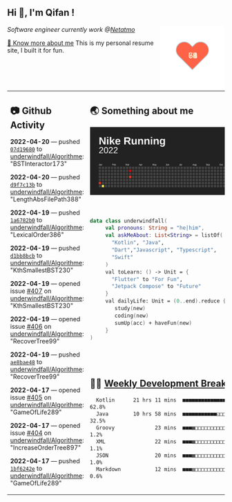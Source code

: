 <h2> Hi 👋, I'm Qifan ! </h2>
<a href="https://github.com/underwindfall/iBeats"><img align="right" width="150px" src="https://raw.githubusercontent.com/underwindfall/iBeats/main/files/heart.svg"/></a>
<p><em>Software engineer currently work @<a href="https://www.netatmo.com">Netatmo</a></em></p>
<p><a href="https://qifanyang.com/resume" target="_blank"> 🔭 Know more about me</a> This is my personal resume site, I built it for fun.</p>
<table><tr><td valign="top" rowspan="2">

 ## 📷 Github Activity
 <!-- githubActivity starts -->
  **2022-04-20** — pushed [`07d19680`](https://github.com/underwindfall/Algorithme/commit/07d19680a95bc04da4096fb60331d80a8acccb97) to [underwindfall/Algorithme](https://api.github.com/repos/underwindfall/Algorithme): "BSTInteractor173"

  **2022-04-20** — pushed [`d9f7c13b`](https://github.com/underwindfall/Algorithme/commit/d9f7c13b647cbb27fe018bae12b5c8dcb91f681a) to [underwindfall/Algorithme](https://api.github.com/repos/underwindfall/Algorithme): "LengthAbsFilePath388"

  **2022-04-19** — pushed [`1a6782b0`](https://github.com/underwindfall/Algorithme/commit/1a6782b0dd7ff10900bdcca4bfc362c36b06ac49) to [underwindfall/Algorithme](https://api.github.com/repos/underwindfall/Algorithme): "LexicalOrder386"

  **2022-04-19** — pushed [`d1bb8bcb`](https://github.com/underwindfall/Algorithme/commit/d1bb8bcb0eee3fbe4282d093606b63e61da9add7) to [underwindfall/Algorithme](https://api.github.com/repos/underwindfall/Algorithme): "KthSmallestBST230"

  **2022-04-19** — opened issue [#407](https://api.github.com/repos/underwindfall/Algorithme/issues/407) on [underwindfall/Algorithme](https://api.github.com/repos/underwindfall/Algorithme): "KthSmallestBST230"

  **2022-04-19** — opened issue [#406](https://api.github.com/repos/underwindfall/Algorithme/issues/406) on [underwindfall/Algorithme](https://api.github.com/repos/underwindfall/Algorithme): "RecoverTree99"

  **2022-04-19** — pushed [`ae8bae48`](https://github.com/underwindfall/Algorithme/commit/ae8bae48362fa8b6b1eed9fc4a682ee44fdb3c08) to [underwindfall/Algorithme](https://api.github.com/repos/underwindfall/Algorithme): "RecoverTree99"

  **2022-04-17** — opened issue [#405](https://api.github.com/repos/underwindfall/Algorithme/issues/405) on [underwindfall/Algorithme](https://api.github.com/repos/underwindfall/Algorithme): "GameOfLife289"

  **2022-04-17** — opened issue [#404](https://api.github.com/repos/underwindfall/Algorithme/issues/404) on [underwindfall/Algorithme](https://api.github.com/repos/underwindfall/Algorithme): "IncreaseOrderTree897"

  **2022-04-17** — pushed [`1bf6242e`](https://github.com/underwindfall/Algorithme/commit/1bf6242ecc0715cbd312167beda0e578c4e135ab) to [underwindfall/Algorithme](https://api.github.com/repos/underwindfall/Algorithme): "GameOfLife289"
 <!-- githubActivity ends -->
 </td><td valign="top">

 ## 🌏 Something about me
 <!-- profile starts -->
 <a href="https://github.com/underwindfall" width="100%">
   <img src="https://github.com/underwindfall/GitHubPoster/blob/main/examples/nike.svg"/>
 </a>
 <br/>
 <br/>
 <br/>

 ```kotlin
 data class underwindfall(
      val pronouns: String = "he|him",
      val askMeAbout: List<String> = listOf(
        "Kotlin", "Java",
        "Dart","Javascript", "Typescript",
        "Swift"
      )
      val toLearn: () -> Unit = {
        "Flutter" to "For Fun",
        "Jetpack Compose" to "Future"
      }
      val dailyLife: Unit = (0..end).reduce { acc, new ->
         study(new)
         coding(new)
         sumUp(acc) + haveFun(new)
      }
 )
 ```
 <!-- profile ends -->
 </td></tr><tr><td valign="top">

 ## 🏊‍♂️ <a href="https://gist.github.com/underwindfall/377ee88ba1fabd1e93516e48ca9c61eb" target="_blank">Weekly Development Breakdown</a>
  <!-- codeTime starts -->
  ```text
    Kotlin      21 hrs 11 mins  ■■■■■■■■■■■■■■■■■■▥□□□□□  62.8%
    Java        10 hrs 58 mins  ■■■■■■■■■■■◱□□□□□□□□□□□□  32.5%
    Groovy             23 mins  ■■■▦□□□□□□□□□□□□□□□□□□□□   1.2%
    XML                22 mins  ■■■▦□□□□□□□□□□□□□□□□□□□□   1.1%
    JSON               20 mins  ■■■▦□□□□□□□□□□□□□□□□□□□□   1.0%
    Markdown           12 mins  ■■■▥□□□□□□□□□□□□□□□□□□□□   0.6%
  ```
  <!-- codeTime starts -->
  </td></tr></table>